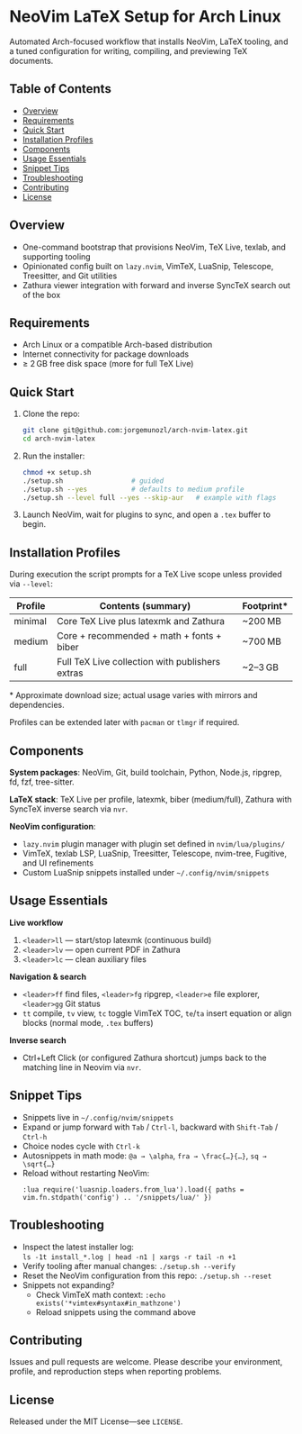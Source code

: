 # NeoVim LaTeX Setup for Arch Linux

Automated Arch-focused workflow that installs NeoVim, LaTeX tooling, and a tuned configuration for writing, compiling, and previewing TeX documents.

## Table of Contents
- [Overview](#overview)
- [Requirements](#requirements)
- [Quick Start](#quick-start)
- [Installation Profiles](#installation-profiles)
- [Components](#components)
- [Usage Essentials](#usage-essentials)
- [Snippet Tips](#snippet-tips)
- [Troubleshooting](#troubleshooting)
- [Contributing](#contributing)
- [License](#license)

## Overview
- One-command bootstrap that provisions NeoVim, TeX Live, texlab, and supporting tooling
- Opinionated config built on `lazy.nvim`, VimTeX, LuaSnip, Telescope, Treesitter, and Git utilities
- Zathura viewer integration with forward and inverse SyncTeX search out of the box

## Requirements
- Arch Linux or a compatible Arch-based distribution
- Internet connectivity for package downloads
- ≥ 2 GB free disk space (more for full TeX Live)

## Quick Start
1. Clone the repo:
   ```bash
   git clone git@github.com:jorgemunozl/arch-nvim-latex.git
   cd arch-nvim-latex
   ```
2. Run the installer:
   ```bash
   chmod +x setup.sh
   ./setup.sh                 # guided
   ./setup.sh --yes           # defaults to medium profile
   ./setup.sh --level full --yes --skip-aur   # example with flags
   ```
3. Launch NeoVim, wait for plugins to sync, and open a `.tex` buffer to begin.

## Installation Profiles
During execution the script prompts for a TeX Live scope unless provided via `--level`:

| Profile  | Contents (summary)                              | Footprint* |
|----------|-------------------------------------------------|------------|
| minimal  | Core TeX Live plus latexmk and Zathura          | ~200 MB    |
| medium   | Core + recommended + math + fonts + biber       | ~700 MB    |
| full     | Full TeX Live collection with publishers extras | ~2–3 GB    |

\* Approximate download size; actual usage varies with mirrors and dependencies.

Profiles can be extended later with `pacman` or `tlmgr` if required.

## Components
**System packages**: NeoVim, Git, build toolchain, Python, Node.js, ripgrep, fd, fzf, tree-sitter.

**LaTeX stack**: TeX Live per profile, latexmk, biber (medium/full), Zathura with SyncTeX inverse search via `nvr`.

**NeoVim configuration**:
- `lazy.nvim` plugin manager with plugin set defined in `nvim/lua/plugins/`
- VimTeX, texlab LSP, LuaSnip, Treesitter, Telescope, nvim-tree, Fugitive, and UI refinements
- Custom LuaSnip snippets installed under `~/.config/nvim/snippets`

## Usage Essentials
**Live workflow**
1. `<leader>ll` — start/stop latexmk (continuous build)
2. `<leader>lv` — open current PDF in Zathura
3. `<leader>lc` — clean auxiliary files

**Navigation & search**
- `<leader>ff` find files, `<leader>fg` ripgrep, `<leader>e` file explorer, `<leader>gg` Git status
- `tt` compile, `tv` view, `tc` toggle VimTeX TOC, `te`/`ta` insert equation or align blocks (normal mode, `.tex` buffers)

**Inverse search**
- Ctrl+Left Click (or configured Zathura shortcut) jumps back to the matching line in Neovim via `nvr`.

## Snippet Tips
- Snippets live in `~/.config/nvim/snippets`
- Expand or jump forward with `Tab` / `Ctrl-l`, backward with `Shift-Tab` / `Ctrl-h`
- Choice nodes cycle with `Ctrl-k`
- Autosnippets in math mode: `@a → \alpha`, `fra → \frac{…}{…}`, `sq → \sqrt{…}`
- Reload without restarting NeoVim:
  ```vim
  :lua require('luasnip.loaders.from_lua').load({ paths = vim.fn.stdpath('config') .. '/snippets/lua/' })
  ```

## Troubleshooting
- Inspect the latest installer log:\
  `ls -1t install_*.log | head -n1 | xargs -r tail -n +1`
- Verify tooling after manual changes: `./setup.sh --verify`
- Reset the NeoVim configuration from this repo: `./setup.sh --reset`
- Snippets not expanding?
  - Check VimTeX math context: `:echo exists('*vimtex#syntax#in_mathzone')`
  - Reload snippets using the command above

## Contributing
Issues and pull requests are welcome. Please describe your environment, profile, and reproduction steps when reporting problems.

## License
Released under the MIT License—see `LICENSE`.
